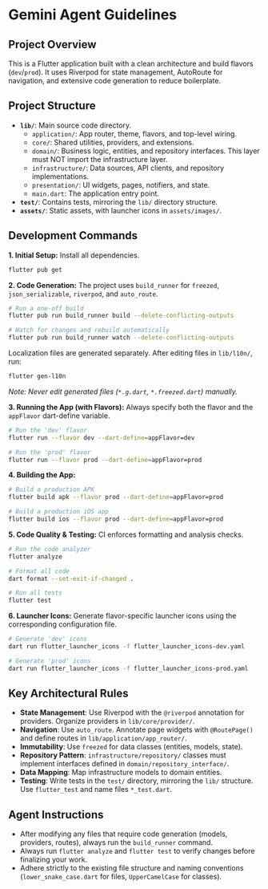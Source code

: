 # Gemini Agent Guidelines

## Project Overview
This is a Flutter application built with a clean architecture and build flavors (`dev`/`prod`). It uses Riverpod for state management, AutoRoute for navigation, and extensive code generation to reduce boilerplate.

## Project Structure
- **`lib/`**: Main source code directory.
  - `application/`: App router, theme, flavors, and top-level wiring.
  - `core/`: Shared utilities, providers, and extensions.
  - `domain/`: Business logic, entities, and repository interfaces. This layer must NOT import the infrastructure layer.
  - `infrastructure/`: Data sources, API clients, and repository implementations.
  - `presentation/`: UI widgets, pages, notifiers, and state.
  - `main.dart`: The application entry point.
- **`test/`**: Contains tests, mirroring the `lib/` directory structure.
- **`assets/`**: Static assets, with launcher icons in `assets/images/`.

## Development Commands

**1. Initial Setup:**
Install all dependencies.
```bash
flutter pub get
```

**2. Code Generation:**
The project uses `build_runner` for `freezed`, `json_serializable`, `riverpod`, and `auto_route`.
```bash
# Run a one-off build
flutter pub run build_runner build --delete-conflicting-outputs

# Watch for changes and rebuild automatically
flutter pub run build_runner watch --delete-conflicting-outputs
```
Localization files are generated separately. After editing files in `lib/l10n/`, run:
```bash
flutter gen-l10n
```
*Note: Never edit generated files (`*.g.dart`, `*.freezed.dart`) manually.*

**3. Running the App (with Flavors):**
Always specify both the flavor and the `appFlavor` dart-define variable.
```bash
# Run the 'dev' flavor
flutter run --flavor dev --dart-define=appFlavor=dev

# Run the 'prod' flavor
flutter run --flavor prod --dart-define=appFlavor=prod
```

**4. Building the App:**
```bash
# Build a production APK
flutter build apk --flavor prod --dart-define=appFlavor=prod

# Build a production iOS app
flutter build ios --flavor prod --dart-define=appFlavor=prod
```

**5. Code Quality & Testing:**
CI enforces formatting and analysis checks.
```bash
# Run the code analyzer
flutter analyze

# Format all code
dart format --set-exit-if-changed .

# Run all tests
flutter test
```

**6. Launcher Icons:**
Generate flavor-specific launcher icons using the corresponding configuration file.
```bash
# Generate 'dev' icons
dart run flutter_launcher_icons -f flutter_launcher_icons-dev.yaml

# Generate 'prod' icons
dart run flutter_launcher_icons -f flutter_launcher_icons-prod.yaml
```

## Key Architectural Rules
- **State Management**: Use Riverpod with the `@riverpod` annotation for providers. Organize providers in `lib/core/provider/`.
- **Navigation**: Use `auto_route`. Annotate page widgets with `@RoutePage()` and define routes in `lib/application/app_router/`.
- **Immutability**: Use `freezed` for data classes (entities, models, state).
- **Repository Pattern**: `infrastructure/repository/` classes must implement interfaces defined in `domain/repository_interface/`.
- **Data Mapping**: Map infrastructure models to domain entities.
- **Testing**: Write tests in the `test/` directory, mirroring the `lib/` structure. Use `flutter_test` and name files `*_test.dart`.

## Agent Instructions
- After modifying any files that require code generation (models, providers, routes), always run the `build_runner` command.
- Always run `flutter analyze` and `flutter test` to verify changes before finalizing your work.
- Adhere strictly to the existing file structure and naming conventions (`lower_snake_case.dart` for files, `UpperCamelCase` for classes).